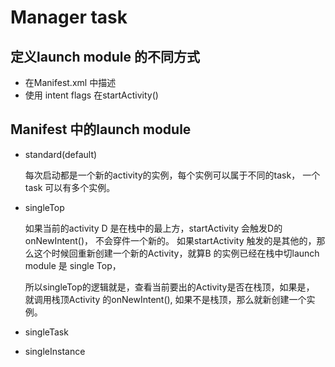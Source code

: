 # Manager task

## 定义launch module 的不同方式
* 在Manifest.xml 中描述
* 使用 intent flags 在startActivity()

## Manifest 中的launch module

* standard(default)


  每次启动都是一个新的activity的实例，每个实例可以属于不同的task， 一个task 可以有多个实例。

* singleTop

  如果当前的activity D 是在栈中的最上方，startActivity 会触发D的 onNewIntent()， 不会穿件一个新的。
  如果startActivity 触发的是其他的，那么这个时候回重新创建一个新的Activity，就算B 的实例已经在栈中切launch module 是 single Top，
  
  所以singleTop的逻辑就是，查看当前要出的Activity是否在栈顶，如果是， 就调用栈顶Activity 的onNewIntent(), 如果不是栈顶，那么就新创建一个实例。
* singleTask


* singleInstance